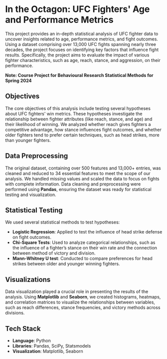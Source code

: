 # In the Octagon: UFC Fighters' Age and Performance Metrics

This project provides an in-depth statistical analysis of UFC fighter data to uncover insights related to age, performance metrics, and fight outcomes. Using a dataset comprising over 13,000 UFC fights spanning nearly three decades, the project focuses on identifying key factors that influence fight results. Specifically, the project aims to evaluate the impact of various fighter characteristics, such as age, reach, stance, and aggression, on their performance.

**Note: Course Project for Behavioural Research Statistical Methods for Spring 2024**

## Objectives
The core objectives of this analysis include testing several hypotheses about UFC fighters' win metrics. These hypotheses investigate the relationship between fighter attributes (like reach, stance, and age) and their likelihood of winning. We analyzed whether reach gives fighters a competitive advantage, how stance influences fight outcomes, and whether older fighters tend to prefer certain techniques, such as head strikes, more than younger fighters.

## Data Preprocessing
The original dataset, containing over 500 features and 13,000+ entries, was cleaned and reduced to 34 essential features to meet the scope of our analysis. We handled missing values and scaled the data to focus on fights with complete information. Data cleaning and preprocessing were performed using **Pandas**, ensuring the dataset was ready for statistical testing and visualization.

## Statistical Testing
We used several statistical methods to test hypotheses:
- **Logistic Regression**: Applied to test the influence of head strike defense on fight outcomes.
- **Chi-Square Tests**: Used to analyze categorical relationships, such as the influence of a fighter’s stance on their win rate and the connection between method of victory and division.
- **Mann-Whitney U test**: Conducted to compare preferences for head strikes between older and younger winning fighters.

## Visualizations
Data visualization played a crucial role in presenting the results of the analysis. Using **Matplotlib** and **Seaborn**, we created histograms, heatmaps, and correlation matrices to visualize the relationships between variables, such as reach differences, stance frequencies, and victory methods across divisions.

## Tech Stack
- **Language**: Python
- **Libraries**: Pandas, SciPy, Statsmodels
- **Visualization**: Matplotlib, Seaborn
